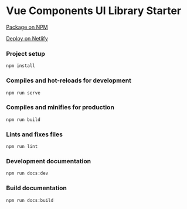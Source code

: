 # Vue Components UI Library Starter

[Package on NPM](https://www.npmjs.com/package/ui-library-starter)

[Deploy on Netlify](https://ui-library-starter.netlify.app/)

### Project setup
```
npm install
```

### Compiles and hot-reloads for development
```
npm run serve
```

### Compiles and minifies for production
```
npm run build
```

### Lints and fixes files
```
npm run lint
```

### Development documentation
```
npm run docs:dev
```

### Build documentation
```
npm run docs:build
```
